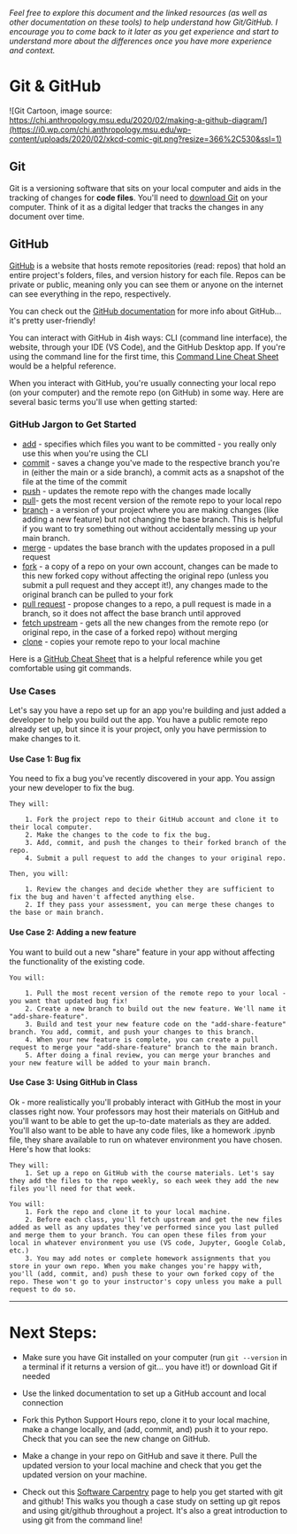 *Feel free to explore this document and the linked resources (as well as other documentation on these tools) to help understand how Git/GitHub. I encourage you to come back to it later as you get experience and start to understand more about the differences once you have more experience and context.*

# Git & GitHub
![Git Cartoon, image source: https://chi.anthropology.msu.edu/2020/02/making-a-github-diagram/](https://i0.wp.com/chi.anthropology.msu.edu/wp-content/uploads/2020/02/xkcd-comic-git.png?resize=366%2C530&ssl=1)


## Git
Git is a versioning software that sits on your local computer and aids in the tracking of changes for **code files**. You'll need to [download Git] on your computer. Think of it as a digital ledger that tracks the changes in any document over time. 

## GitHub
[GitHub] is a website that hosts remote repositories (read: repos) that hold an entire project's folders, files, and version history for each file. Repos can be private or public, meaning only you can see them or anyone on the internet can see everything in the repo, respectively. 

You can check out the [GitHub documentation] for more info about GitHub... it's pretty user-friendly!

You can interact with GitHub in 4ish ways: CLI (command line interface), the website, through your IDE (VS Code), and the GitHub Desktop app. If you're using the command line for the first time, this [Command Line Cheat Sheet] would be a helpful reference.

When you interact with GitHub, you're usually connecting your local repo (on your computer) and the remote repo (on GitHub) in some way. Here are several basic terms you'll use when getting started:

### GitHub Jargon to Get Started
- [add] - specifies which files you want to be committed - you really only use this when you're using the CLI
- [commit] - saves a change you've made to the respective branch you're in (either the main or a side branch), a commit acts as a snapshot of the file at the time of the commit
- [push] - updates the remote repo with the changes made locally
- [pull]- gets the most recent version of the remote repo to your local repo
- [branch] - a version of your project where you are making changes (like adding a new feature) but not changing the base branch. This is helpful if you want to try something out without accidentally messing up your main branch.
- [merge] - updates the base branch with the updates proposed in a pull request
- [fork] - a copy of a repo on your own account, changes can be made to this new forked copy without affecting the original repo (unless you submit a pull request and they accept it!), any changes made to the original branch can be pulled to your fork
- [pull request] - propose changes to a repo, a pull request is made in a branch, so it does not affect the base branch until approved
- [fetch upstream] - gets all the new changes from the remote repo (or original repo, in the case of a forked repo) without merging
- [clone] - copies your remote repo to your local machine

Here is a [GitHub Cheat Sheet] that is a helpful reference while you get comfortable using git commands.

### Use Cases
Let's say you have a repo set up for an app you're building and just added a developer to help you build out the app. You have a public remote repo already set up, but since it is your project, only you have permission to make changes to it.

#### Use Case 1: Bug fix
You need to fix a bug you've recently discovered in your app. You assign your new developer to fix the bug. 

    They will:

        1. Fork the project repo to their GitHub account and clone it to their local computer.
        2. Make the changes to the code to fix the bug. 
        3. Add, commit, and push the changes to their forked branch of the repo.
        4. Submit a pull request to add the changes to your original repo.

    Then, you will:
    
        1. Review the changes and decide whether they are sufficient to fix the bug and haven't affected anything else.
        2. If they pass your assessment, you can merge these changes to the base or main branch.

#### Use Case 2: Adding a new feature
You want to build out a new "share" feature in your app without affecting the functionality of the existing code. 

    You will:

        1. Pull the most recent version of the remote repo to your local - you want that updated bug fix!
        2. Create a new branch to build out the new feature. We'll name it "add-share-feature". 
        3. Build and test your new feature code on the "add-share-feature" branch. You add, commit, and push your changes to this branch.
        4. When your new feature is complete, you can create a pull request to merge your "add-share-feature" branch to the main branch.
        5. After doing a final review, you can merge your branches and your new feature will be added to your main branch.

#### Use Case 3: Using GitHub in Class
Ok - more realistically you'll probably interact with GitHub the most in your classes right now. Your professors may host their materials on GitHub and you'll want to be able to get the up-to-date materials as they are added. You'll also want to be able to have any code files, like a homework .ipynb file, they share available to run on whatever environment you have chosen. Here's how that looks:

    They will:
        1. Set up a repo on GitHub with the course materials. Let's say they add the files to the repo weekly, so each week they add the new files you'll need for that week.
    
    You will:
        1. Fork the repo and clone it to your local machine.
        2. Before each class, you'll fetch upstream and get the new files added as well as any updates they've performed since you last pulled and merge them to your branch. You can open these files from your local in whatever environment you use (VS code, Jupyter, Google Colab, etc.)
        3. You may add notes or complete homework assignments that you store in your own repo. When you make changes you're happy with, you'll (add, commit, and) push these to your own forked copy of the repo. These won't go to your instructor's copy unless you make a pull request to do so.

_____________________________
# Next Steps:
- Make sure you have Git installed on your computer (run `git --version` in a terminal if it returns a version of git... you have it!) or download Git if needed​

- Use the linked documentation to set up a GitHub account and local connection​

- Fork this Python Support Hours repo, clone it to your local machine, make a change locally, and (add, commit, and) push it to your repo​. Check that you can see the new change on GitHub.

- Make a change in your repo on GitHub and save it there. Pull the updated version to your local machine and check that you get the updated version on your machine.

- Check out this [Software Carpentry] page to help you get started with git and github! This walks you though a case study on setting up git repos and using git/github throughout a project. It's also a great introduction to using git from the command line!

[download Git]: https://git-scm.com/downloads
[GitHub]: https://github.com/
[GitHub documentation]: https://docs.github.com/en/get-started/using-git/about-git

[Command Line Cheat Sheet]: https://www.git-tower.com/learn/cheat-sheets/cli

[add]: https://github.com/git-guides/git-add
[commit]: https://docs.github.com/en/get-started/quickstart/create-a-repo#commit-your-first-change
[push]: https://docs.github.com/en/get-started/using-git/pushing-commits-to-a-remote-repository
[pull]: https://docs.github.com/en/get-started/using-git/getting-changes-from-a-remote-repository#pulling-changes-from-a-remote-repository
[branch]: https://docs.github.com/en/get-started/quickstart/github-flow#create-a-branch
[pull request]: https://docs.github.com/en/get-started/quickstart/github-flow#create-a-pull-request
[merge]: https://docs.github.com/en/get-started/quickstart/github-flow#merge-your-pull-request
[fork]: https://docs.github.com/en/get-started/quickstart/fork-a-repo
[clone]: https://docs.github.com/en/repositories/creating-and-managing-repositories/cloning-a-repository
[fetch upstream]: https://docs.github.com/en/get-started/using-git/getting-changes-from-a-remote-repository#fetching-changes-from-a-remote-repository

[GitHub Cheat Sheet]: https://i.redd.it/8341g68g1v7y.png

[Software Carpentry]: https://swcarpentry.github.io/git-novice/index.html
